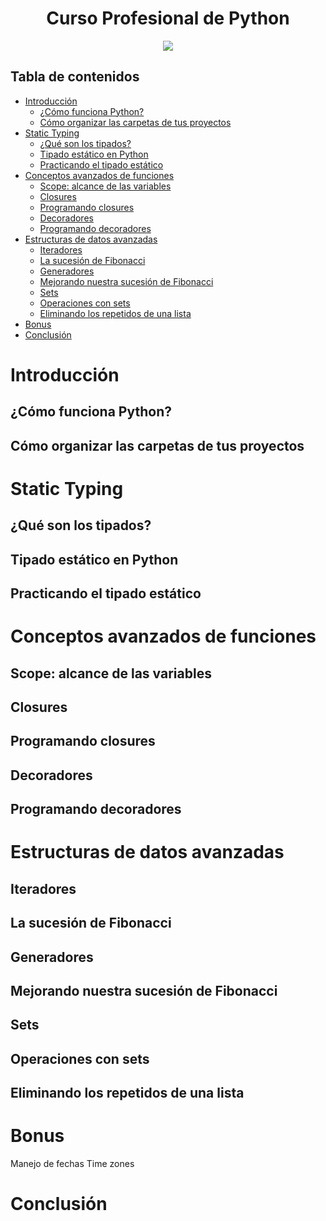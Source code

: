 <div align="center">
    <h1>Curso Profesional de Python</h1>
    <img src="https://imgur.com/ZFkZ0uX.png" width="">
</div>

## Tabla de contenidos

- [Introducción](#introducción)
  - [¿Cómo funciona Python?](#cómo-funciona-python)
  - [Cómo organizar las carpetas de tus proyectos](#cómo-organizar-las-carpetas-de-tus-proyectos)
- [Static Typing](#static-typing)
  - [¿Qué son los tipados?](#qué-son-los-tipados)
  - [Tipado estático en Python](#tipado-estático-en-python)
  - [Practicando el tipado estático](#practicando-el-tipado-estático)
- [Conceptos avanzados de funciones](#conceptos-avanzados-de-funciones)
  - [Scope: alcance de las variables](#scope-alcance-de-las-variables)
  - [Closures](#closures)
  - [Programando closures](#programando-closures)
  - [Decoradores](#decoradores)
  - [Programando decoradores](#programando-decoradores)
- [Estructuras de datos avanzadas](#estructuras-de-datos-avanzadas)
  - [Iteradores](#iteradores)
  - [La sucesión de Fibonacci](#la-sucesión-de-fibonacci)
  - [Generadores](#generadores)
  - [Mejorando nuestra sucesión de Fibonacci](#mejorando-nuestra-sucesión-de-fibonacci)
  - [Sets](#sets)
  - [Operaciones con sets](#operaciones-con-sets)
  - [Eliminando los repetidos de una lista](#eliminando-los-repetidos-de-una-lista)
- [Bonus](#bonus)
- [Conclusión](#conclusión)

# Introducción

## ¿Cómo funciona Python?

## Cómo organizar las carpetas de tus proyectos

# Static Typing

## ¿Qué son los tipados?

## Tipado estático en Python

## Practicando el tipado estático

# Conceptos avanzados de funciones

## Scope: alcance de las variables

## Closures

## Programando closures

## Decoradores

## Programando decoradores

# Estructuras de datos avanzadas

## Iteradores

## La sucesión de Fibonacci

## Generadores

## Mejorando nuestra sucesión de Fibonacci

## Sets

## Operaciones con sets

## Eliminando los repetidos de una lista

# Bonus

Manejo de fechas
Time zones

# Conclusión

